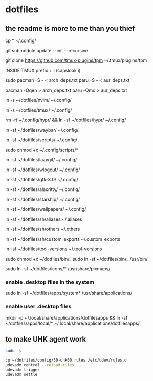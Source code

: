 # dotfiles

## the readme is more to me than you thief

cp \* ~/.config/

git submodule update --init --recursive

git clone <https://github.com/tmux-plugins/tpm> ~/.tmux/plugins/tpm

INSIDE TMUX
prefix + I (capslook i)

sudo pacman -S - < arch_deps.txt
paru -S - < aur_deps.txt

pacman -Qqen > arch_deps.txt
paru -Qmq > aur_deps.txt

ln -s ~/dotfiles/nvim/ ~/.config/

ln -s ~/dotfiles/tmux/ ~/.config/

rm -rf ~/.config/hypr/ && ln -sf ~/dotfiles/hypr/ ~/.config/

ln -sf ~/dotfiles/waybar/ ~/.config/

ln -sf ~/dotfiles/scripts/ ~/.config/

sudo chmod +x ~/.config/scripts/\*

ln -sf ~/dotfiles/lazygit/ ~/.config/

ln -sf ~/dotfiles/wlogout/ ~/.config/

ln -sf ~/dotfiles/gtk-3.0/ ~/.config/

ln -sf ~/dotfiles/alacritty/ ~/.config/

ln -sf ~/dotfiles/starship/ ~/.config/

ln -sf ~/dotfiles/wallpapers/ ~/.config/

ln -sf ~/dotfiles/sh/aliases ~/.aliases

ln -sf ~/dotfiles/sh/others ~/.others

ln -sf ~/dotfiles/sh/custom_exports ~/.custom_exports

ln -sf ~/dotfiles/tool-versions ~/.tool-versions

sudo chmod +x ~/dotfiles/bin/_
sudo ln -sf ~/dotfiles/bin/_ /usr/bin/

sudo ln -sf ~/dotfiles/icons/\* /usr/share/pixmaps/

### enable .desktop files in the system

sudo ln -sf ~/dotfiles/apps/system\* /usr/share/applications/

### enable user .desktop files

mkdir -p ~/.local/share/applications/dotfilesapps && ln -sf ~/dotfiles/apps/local/\* ~/.local/share/applications/dotfilesapps/

## to make UHK agent work

```bash
sudo -s

cp ~/dotfiles/config/50-uhk60.rules /etc/udev/rules.d
udevadm control --reload-rules
udevadm trigger
udevadm settle
```

```

```
